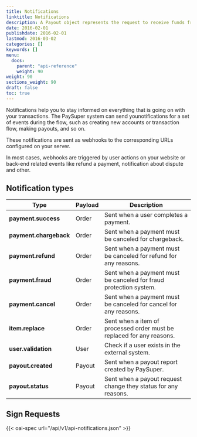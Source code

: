 ```yaml
---
title: Notifications
linktitle: Notifications
description: A Payout object represents the request to receive funds from PaySuper, or request status when you initiate a payout to either a bank account.
date: 2016-02-01
publishdate: 2016-02-01
lastmod: 2016-03-02
categories: []
keywords: []
menu:
  docs:
    parent: "api-reference"
    weight: 90
weight: 90
sections_weight: 90
draft: false
toc: true
---
```


Notifications help you to stay informed on everything that is going on with your transactions. The PaySuper system can send younotifications for a set of events during the flow, such as creating new accounts or transaction flow, making payouts, and so on.

These notifications are sent as webhooks to the corresponding URLs configured on your server.

In most cases, webhooks are triggered by user actions on your website or back-end related events like refund a payment, notification about dispute and other.

## Notification types

Type|Payload|Description
---|---|---
**payment.success**|Order|Sent when a user completes a payment.
**payment.chargeback**|Order|Sent when a payment must be canceled for chargeback.
**payment.refund**|Order|Sent when a payment must be canceled for refund for any reasons.
**payment.fraud**|Order|Sent when a payment must be canceled for fraud protection system.
**payment.cancel**|Order|Sent when a payment must be canceled for cancel for any reasons.
**item.replace**|Order|Sent when a item of processed order must be replaced for any reasons.
**user.validation**|User|Check if a user exists in the external system.
**payout.created**|Payout|Sent when a payout report created by PaySuper.
**payout.status**|Payout|Sent when a payout request change they status for any reasons.

## Sign Requests

{{< oai-spec url="/api/v1/api-notifications.json" >}}